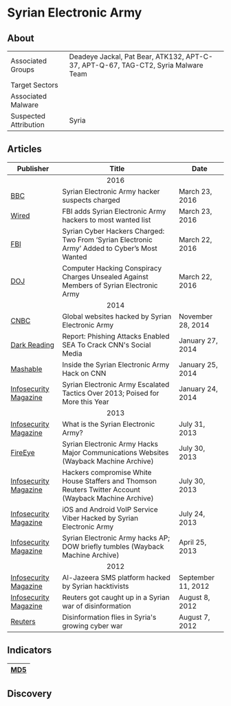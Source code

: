 <h1>Syrian Electronic Army</h1>

<h2>About</h2>
<table>
  <tr>
    <td>Associated Groups</td>
    <td>Deadeye Jackal, Pat Bear, ATK132, APT-C-37, APT-Q-67, TAG-CT2, Syria Malware Team</td>
  </tr>
  <tr>
    <td>Target Sectors</td>
    <td></td>
  </tr>
  <tr>
    <td>Associated Malware</td>
    <td></td>
  </tr>
  <tr>
    <td>Suspected Attribution</td>
    <td>Syria</td>
  </tr>
</table>

<h2>Articles</h2>
<table>
  <thead>
    <tr>
      <th>Publisher</th>
      <th>Title</th>
      <th>Date</th>
    </tr>
  </thead>
  <tbody>
    <tr>
      <td colspan="100" align="center">2016</td>
    </tr>
    <tr>
      <td>
        <a href="https://www.bbc.com/news/technology-35881321">BBC</a>
      </td>
      <td>Syrian Electronic Army hacker suspects charged</td>
      <td>March 23, 2016</td>
    </tr>
    <tr>
      <td>
        <a href="https://www.wired.com/story/syrian-electronic-army-fbi-most-wanted/">Wired</a>
      </td>
      <td>FBI adds Syrian Electronic Army hackers to most wanted list</td>
      <td>March 23, 2016</td>
    </tr>
    <tr>
      <td>
        <a href="https://www.fbi.gov/news/stories/two-from-syrian-electronic-army-added-to-cybers-most-wanted/two-from-syrian-electronic-army-added-to-cybers-most-wanted">FBI</a>
      </td>
      <td>Syrian Cyber Hackers Charged: Two From ‘Syrian Electronic Army’ Added to Cyber’s Most Wanted</td>
      <td>March 22, 2016</td>
    </tr>
    <tr>
      <td>
        <a href="https://www.justice.gov/archives/opa/pr/computer-hacking-conspiracy-charges-unsealed-against-members-syrian-electronic-army">DOJ</a>
      </td>
      <td>Computer Hacking Conspiracy Charges Unsealed Against Members of Syrian Electronic Army</td>
      <td>March 22, 2016</td>
    </tr>
    <tr>
      <td colspan="100" align="center">2014</td>
    </tr>
    <tr>
      <td>
        <a href="https://www.cnbc.com/2014/11/27/global-websites-hacked-by-syrian-electronic-army.html">CNBC</a>
      </td>
      <td>Global websites hacked by Syrian Electronic Army</td>
      <td>November 28, 2014</td>
    </tr>
    <tr>
      <td>
        <a href="https://www.darkreading.com/cyberattacks-data-breaches/report-phishing-attacks-enabled-sea-to-crack-cnn-s-social-media">Dark Reading</a>
      </td>
      <td>Report: Phishing Attacks Enabled SEA To Crack CNN's Social Media</td>
      <td>January 27, 2014</td>
    </tr>
    <tr>
      <td>
        <a href="https://mashable.com/archive/syrian-electronic-army-cnn">Mashable</a>
      </td>
      <td>Inside the Syrian Electronic Army Hack on CNN</td>
      <td>January 25, 2014</td>
    </tr>
    <tr>
      <td>
        <a href="https://www.infosecurity-magazine.com/news/syrian-electronic-army-escalated-tactics-over/">Infosecurity Magazine</a>
      </td>
      <td>Syrian Electronic Army Escalated Tactics Over 2013; Poised for More this Year</td>
      <td>January 24, 2014</td>
    </tr>
    <tr>
      <td colspan="100" align="center">2013</td>
    </tr>
    <tr>
      <td>
        <a href="http://infosecurity-magazine.com/news/what-is-the-syrian-electronic-army/">Infosecurity Magazine</a>
      </td>
      <td>What is the Syrian Electronic Army?</td>
      <td>July 31, 2013</td>
    </tr>
    <tr>
      <td>
        <a href="https://web.archive.org/web/20131111111305/http://www.fireeye.com/blog/technical/cyber-exploits/2013/07/syrian-electronic-army-hacks-major-communications-websites.html">FireEye</a>
      </td>
      <td>Syrian Electronic Army Hacks Major Communications Websites (Wayback Machine Archive)</td>
      <td>July 30, 2013</td>
    </tr>
    <tr>
      <td>
        <a href="https://web.archive.org/web/20130824000701/http://www.infosecurity-magazine.com/view/33718/hackers-compromise-white-house-staffers-and-thomson-reuters-twitter-account/">Infosecurity Magazine</a>
      </td>
      <td>Hackers compromise White House Staffers and Thomson Reuters Twitter Account (Wayback Machine Archive)</td>
      <td>July 30, 2013</td>
    </tr>
    <tr>
      <td>
        <a href="https://www.infosecurity-magazine.com/news/ios-and-android-voip-service-viber-hacked-by/">Infosecurity Magazine</a>
      </td>
      <td>iOS and Android VoIP Service Viber Hacked by Syrian Electronic Army</td>
      <td>July 24, 2013</td>
    </tr>
    <tr>
      <td>
        <a href="https://web.archive.org/web/20140730095522/http://www.infosecurity-magazine.com/view/32056/syrian-electronic-army-hacks-ap-dow-briefly-tumbles">Infosecurity Magazine</a>
      </td>
      <td>Syrian Electronic Army hacks AP; DOW briefly tumbles (Wayback Machine Archive)</td>
      <td>April 25, 2013</td>
    </tr>
    <tr>
      <td colspan="100" align="center">2012</td>
    </tr>
    <tr>
      <td>
        <a href="https://www.infosecurity-magazine.com/news/al-jazeera-sms-platform-hacked-by-syrian/">Infosecurity Magazine</a>
      </td>
      <td>Al-Jazeera SMS platform hacked by Syrian hacktivists</td>
      <td>September 11, 2012</td>
    </tr>
    <tr>
      <td>
        <a href="https://www.infosecurity-magazine.com/news/reuters-got-caught-up-in-a-syrian-war-of/">Infosecurity Magazine</a>
      </td>
      <td>Reuters got caught up in a Syrian war of disinformation</td>
      <td>August 8, 2012</td>
    </tr>
    <tr>
      <td>
        <a href="https://www.reuters.com/article/2012/08/07/us-syria-crisis-hacking-idUSBRE8760GI20120807/">Reuters</a>
      </td>
      <td>Disinformation flies in Syria's growing cyber war</td>
      <td>August 7, 2012</td>
    </tr>
  </tbody>
</table>


<h2>Indicators</h2>
<table>
  <thead>
    <tr>
      <th>
        <a href="https://github.com/PudgyDragon/Threat-Intel/blob/main/All/Syrian%20Electronic%20Army/samples.md5">MD5</a>
      </th>
    </tr>
  </thead>
</table>


<h2>Discovery</h2>
